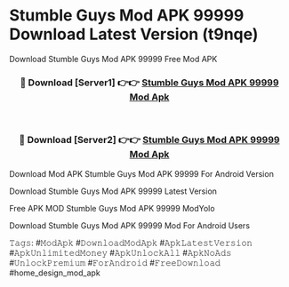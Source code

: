 # Stumble Guys Mod APK 99999 Download Latest Version (t9nqe)
Download Stumble Guys Mod APK 99999 Free Mod APK

<div align="center">
<h3>🔴 Download [Server1] 👉👉 <a href="https://apkcomod.com?title=Stumble_Guys_Mod_APK_99999">Stumble Guys Mod APK 99999 Mod Apk</a></h3><br>

<h3>🔴 Download [Server2] 👉👉 <a href="https://apkcomod.com?title=Stumble_Guys_Mod_APK_99999">Stumble Guys Mod APK 99999 Mod Apk</a></h3>
</div>


Download Mod APK Stumble Guys Mod APK 99999 For Android Version

Download Stumble Guys Mod APK 99999 Latest Version

Free APK MOD Stumble Guys Mod APK 99999 ModYolo

Download Stumble Guys Mod APK 99999 Mod For Android Users

𝚃𝚊𝚐𝚜: #𝙼𝚘𝚍𝙰𝚙𝚔 #𝙳𝚘𝚠𝚗𝚕𝚘𝚊𝚍𝙼𝚘𝚍𝙰𝚙𝚔 #𝙰𝚙𝚔𝙻𝚊𝚝𝚎𝚜𝚝𝚅𝚎𝚛𝚜𝚒𝚘𝚗 #𝙰𝚙𝚔𝚄𝚗𝚕𝚒𝚖𝚒𝚝𝚎𝚍𝙼𝚘𝚗𝚎𝚢 #𝙰𝚙𝚔𝚄𝚗𝚕𝚘𝚌𝚔𝙰𝚕𝚕 #𝙰𝚙𝚔𝙽𝚘𝙰𝚍𝚜 #𝚄𝚗𝚕𝚘𝚌𝚔𝙿𝚛𝚎𝚖𝚒𝚞𝚖 #𝙵𝚘𝚛𝙰𝚗𝚍𝚛𝚘𝚒𝚍 #𝙵𝚛𝚎𝚎𝙳𝚘𝚠𝚗𝚕𝚘𝚊𝚍 #home_design_mod_apk